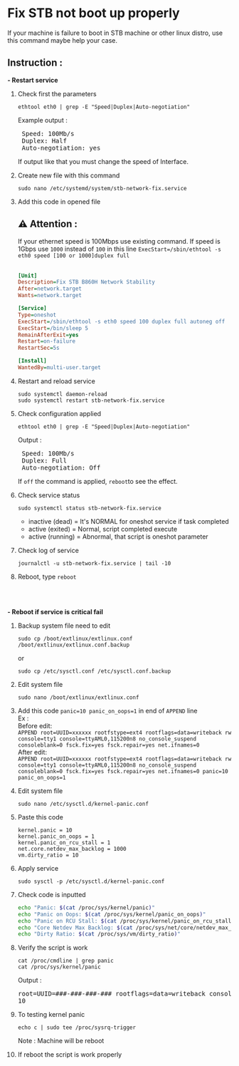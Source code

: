# Fix STB not boot up properly
If your machine is failure to boot in STB machine or other linux distro, use this command maybe help your case.

## Instruction :
**- Restart service**

1. Check first the parameters
    ```console
    ethtool eth0 | grep -E "Speed|Duplex|Auto-negotiation"
    ```
    Example output :
   <pre>
    Speed: 100Mb/s
    Duplex: Half
    Auto-negotiation: yes    </pre>
    If output like that you must change the speed of Interface.

3. Create new file with this command
    ```console
    sudo nano /etc/systemd/system/stb-network-fix.service
    ```
4. Add  this code in opened file <br>
    ## ⚠️  Attention : <br>
    If your ethernet speed is 100Mbps use existing command. If speed is 1Gbps use `1000` instead of `100` in this line `ExecStart=/sbin/ethtool -s eth0 speed [100 or 1000]duplex full`
    <br>
    <br>

    ```ini
    [Unit]
    Description=Fix STB B860H Network Stability
    After=network.target
    Wants=network.target

    [Service]
    Type=oneshot
    ExecStart=/sbin/ethtool -s eth0 speed 100 duplex full autoneg off
    ExecStart=/bin/sleep 5
    RemainAfterExit=yes
    Restart=on-failure
    RestartSec=5s
    
    [Install]
    WantedBy=multi-user.target
    ```
5. Restart and reload service
    ``` console
    sudo systemctl daemon-reload
    sudo systemctl restart stb-network-fix.service
    ```
6. Check configuration applied
    ```console
    ethtool eth0 | grep -E "Speed|Duplex|Auto-negotiation"
    ```
    Output :
    <pre>
    Speed: 100Mb/s
    Duplex: Full
    Auto-negotiation: Off </pre>
    If `off` the command is applied, `reboot`to see the effect.
7. Check service status
    ```console
    sudo systemctl status stb-network-fix.service
    ```
    - inactive (dead) = It's NORMAL for oneshot service if task completed
    - active (exited) = Normal, script completed execute
    - active (running) = Abnormal, that script is oneshot parameter
8. Check log of service
    ```console
    journalctl -u stb-network-fix.service | tail -10
    ```
9. Reboot, type `reboot`
<br>
<br>

**- Reboot if service is critical fail**
1. Backup system file need to edit
    ```console
    sudo cp /boot/extlinux/extlinux.conf /boot/extlinux/extlinux.conf.backup
    ```
    or
    ```console
    sudo cp /etc/sysctl.conf /etc/sysctl.conf.backup
    ```
   
2. Edit system file
    ```console
    sudo nano /boot/extlinux/extlinux.conf
    ```
3. Add this code `panic=10 panic_on_oops=1` in end of `APPEND` line <br>
    Ex : <br>
    Before edit:<br>
    `APPEND root=UUID=xxxxxx rootfstype=ext4 rootflags=data=writeback rw console=tty1 console=ttyAML0,115200n8 no_console_suspend consoleblank=0 fsck.fix=yes fsck.repair=yes net.ifnames=0` <br>
    After edit:<br>
    `APPEND root=UUID=xxxxxx rootfstype=ext4 rootflags=data=writeback rw console=tty1 console=ttyAML0,115200n8 no_console_suspend consoleblank=0 fsck.fix=yes fsck.repair=yes net.ifnames=0 panic=10 panic_on_oops=1`

4. Edit system file
    ```console
    sudo nano /etc/sysctl.d/kernel-panic.conf
    ```
5. Paste this code
    ```console
    kernel.panic = 10
    kernel.panic_on_oops = 1
    kernel.panic_on_rcu_stall = 1
    net.core.netdev_max_backlog = 1000
    vm.dirty_ratio = 10
    ```
6. Apply service
    ```console
    sudo sysctl -p /etc/sysctl.d/kernel-panic.conf
    ```
7. Check code is inputted
    ```bash
    echo "Panic: $(cat /proc/sys/kernel/panic)"
    echo "Panic on Oops: $(cat /proc/sys/kernel/panic_on_oops)"
    echo "Panic on RCU Stall: $(cat /proc/sys/kernel/panic_on_rcu_stall)"
    echo "Core Netdev Max Backlog: $(cat /proc/sys/net/core/netdev_max_backlog)"
    echo "Dirty Ratio: $(cat /proc/sys/vm/dirty_ratio)"
    ```
8. Verify the script is work
    ```console
    cat /proc/cmdline | grep panic
    cat /proc/sys/kernel/panic
    ```
    Output :
    <pre>root=UUID=###-###-###-### rootflags=data=writeback console=***,*** console=tty0 rw no_console_suspend consoleblank=0 fsck.fix=yes fsck.repair=yes net.ifnames=0 splash plymouth.ignore-serial-consoles panic=10 panic_on_oops=1
   10</pre>
9. To testing kernel panic
    ```console
    echo c | sudo tee /proc/sysrq-trigger
    ```
    Note : Machine will be reboot
10. If reboot the script is work properly
